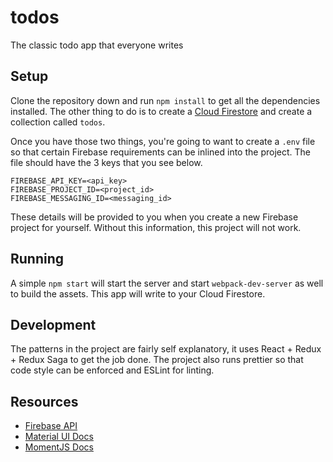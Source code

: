 # todos

The classic todo app that everyone writes

## Setup

Clone the repository down and run `npm install` to get all the dependencies installed. The other thing to do is to create a [Cloud Firestore](https://firebase.google.com/docs/firestore/quickstart) and create a collection called `todos`.

Once you have those two things, you're going to want to create a `.env` file so that certain Firebase requirements can be inlined into the project. The file should have the 3 keys that you see below.

```
FIREBASE_API_KEY=<api_key>
FIREBASE_PROJECT_ID=<project_id>
FIREBASE_MESSAGING_ID=<messaging_id>
```

These details will be provided to you when you create a new Firebase project for yourself. Without this information, this project will not work.

## Running

A simple `npm start` will start the server and start `webpack-dev-server` as well to build the assets. This app will write to your Cloud Firestore.

## Development

The patterns in the project are fairly self explanatory, it uses React + Redux + Redux Saga to get the job done. The project also runs prettier so that code style can be enforced and ESLint for linting.

## Resources

-   [Firebase API](https://firebase.google.com/docs/firestore/quickstart)
-   [Material UI Docs](https://material-ui.com/getting-started/installation/)
-   [MomentJS Docs](https://momentjs.com/)
